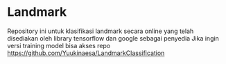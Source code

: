 # Landmark
Repository ini untuk klasifikasi landmark secara online yang telah disediakan oleh library tensorflow dan google sebagai penyedia
Jika ingin versi training model bisa akses repo https://github.com/Yuukinaesa/LandmarkClassification
